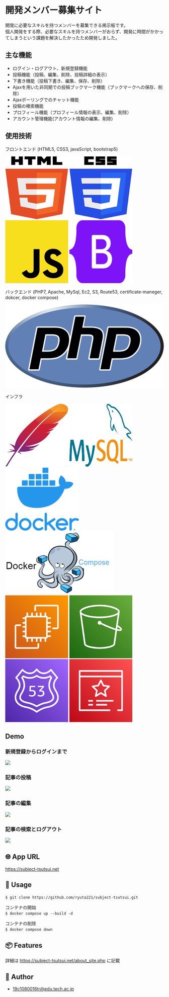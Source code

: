# 開発メンバー募集サイト
開発に必要なスキルを持つメンバーを募集できる掲示板です。<br>
個人開発をする際、必要なスキルを持つメンバーがおらず、開発に時間がかかってしまうという課題を解決したかったため開発しました。

## 主な機能
- ログイン・ログアウト、新規登録機能
- 投稿機能（投稿、編集、削除、投稿詳細の表示）
- 下書き機能（投稿下書き、編集、保存、削除）
- Ajaxを用いた非同期での投稿ブックマーク機能（ブックマークへの保存、削除）
- Ajaxポーリングでのチャット機能
- 投稿の検索機能
- プロフィール機能（プロフィール情報の表示、編集、削除）
- アカウント管理機能(アカウント情報の編集、削除)


## 使用技術

<div >
    <p class="fs-4">フロントエンド (HTML5, CSS3, javaScript, bootstrap5)<br></p>
    <div class="d-flex">
        <img src="./images/html-5.svg" width="200" height="200"> 
        <img src="./images/css-3.svg"width="200" height="200"> 
        <img src="./images/javascript.svg" width="200" height="200"> 
        <img src="./images/bootstrap.svg" width="200" height="200"> 
    </div>
</div>
<div >
    <p class="fs-4">バックエンド (PHP7, Apache, MySql, Ec2, S3, Route53, certificate-maneger, dokcer, docker compose)<br></p>
    <div class="d-flex">
        <img src="./images/php.svg">
    </div>
    <p>インフラ</p>
    <img src="./images/apache.svg"width="200" height="200"> 
    <img src="./images/mysql.svg" width="200" height="200"><br>
    <img src="./images/docker.png" height="200">
    <img src="./images/docker-compose.png" height="200"> <br>
    <img src="./images/aws-ec2.svg" width="200" height="200"> 
    <img src="./images/aws-s3.svg" width="200" height="200">
    <img src="./images/aws-route53.svg" width="200" height="200">
    <img src="./images/aws-certificate-manager.svg" width="200" height="200">
</div>

## Demo
<div>
  <div>
    <h3>新規登録からログインまで</h3>
    <img src="./images/gif/signup_login.gif"> 
  </div>
  
   <div>
    <h3>記事の投稿</h3>
    <img src="./images/gif/post.gif"> 
  </div>
  
  <div>
    <h3>記事の編集</h3>
    <img src="./images/gif/edit_post.gif"> 
  </div>
  <div>
    <h3>記事の検索とログアウト</h3>
    <img src="./images/gif/search.gif"> 
  </div>
  
</div>


## 🌐 App URL
https://subject-tsutsui.net

## 💬 Usage  
`$ git clone https://github.com/ryuta221/subject-tsutsui.git`

コンテナの開始  
`$ docker compose up --build -d`

コンテナの削除  
`$ docker compose down`


## 📦 Features
詳細は https://subject-tsutsui.net/about_site.php に記載

## :eyes: Author
- 19c1080016tr@edu.tech.ac.jp
